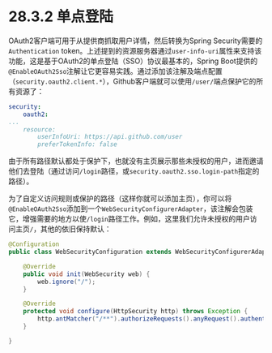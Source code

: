 # 28.3.2 单点登陆

OAuth2客户端可用于从提供商抓取用户详情，然后转换为Spring Security需要的`Authentication` token。上述提到的资源服务器通过`user-info-uri`属性来支持该功能，这是基于OAuth2的单点登陆（SSO）协议最基本的，Spring Boot提供的`@EnableOAuth2Sso`注解让它更容易实践。通过添加该注解及端点配置（`security.oauth2.client.*`），Github客户端就可以使用`/user/`端点保护它的所有资源了：

```yaml
security:
    oauth2:
...
    resource:
        userInfoUri: https://api.github.com/user
        preferTokenInfo: false
```

由于所有路径默认都处于保护下，也就没有主页展示那些未授权的用户，进而邀请他们去登陆（通过访问`/login`路径，或`security.oauth2.sso.login-path`指定的路径）。

为了自定义访问规则或保护的路径（这样你就可以添加主页），你可以将`@EnableOAuth2Sso`添加到一个`WebSecurityConfigurerAdapter`，该注解会包装它，增强需要的地方以使`/login`路径工作。例如，这里我们允许未授权的用户访问主页`/`，其他的依旧保持默认：

```java
@Configuration
public class WebSecurityConfiguration extends WebSecurityConfigurerAdapter {

    @Override
    public void init(WebSecurity web) {
        web.ignore("/");
    }

    @Override
    protected void configure(HttpSecurity http) throws Exception {
        http.antMatcher("/**").authorizeRequests().anyRequest().authenticated();
    }

}
```


